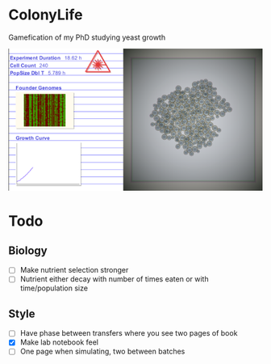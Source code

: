 # ColonyLife
Gamefication of my PhD studying yeast growth

![Current visual status](https://raw.githubusercontent.com/local-minimum/ColonyLife/master/labbook.png)

# Todo

## Biology

- [ ] Make nutrient selection stronger
- [ ] Nutrient either decay with number of times eaten or with time/population size

## Style

- [ ] Have phase between transfers where you see two pages of book
- [x] Make lab notebook feel
 - [ ] One page when simulating, two between batches 
